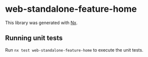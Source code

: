 # web-standalone-feature-home

This library was generated with [Nx](https://nx.dev).

## Running unit tests

Run `nx test web-standalone-feature-home` to execute the unit tests.
